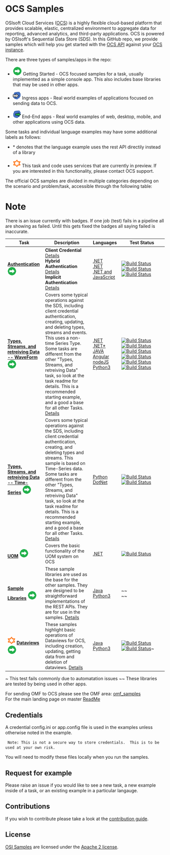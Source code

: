 # OCS Samples
OSIsoft Cloud Services ([OCS](https://www.osisoft.com/Solutions/OSIsoft-Cloud-Services/)) is a highly flexible cloud-based platform that provides scalable, elastic,
centralized environment to aggregate data for reporting, advanced analytics, and third-party applications.  OCS is powered by OSIsoft's Sequential Data Store (SDS). In this GitHub repo, we provide samples which will help you get started with the [OCS API](https://ocs-docs.osisoft.com/) against your [OCS instance](https://cloud.osisoft.com/welcome).

There are three types of samples/apps in the repo:

* <img src="../miscellaneous/images/app-type-getting-started.png" alt="getting-started icon">  Getting Started - OCS focused samples for a task, usually implemented as a simple console app.  This also includes base libraries that may be used in other apps.

* <img src="../miscellaneous/images/app-type-ingress.png" alt="ingress icon">   Ingress apps - Real world examples of applications focused on sending data to OCS.  

* <img src="../miscellaneous/images/app-type-e2e.png" alt="e2e icon">   End-End apps - Real world examples of web, desktop, mobile, and other applications using OCS data.  

Some tasks and individual language examples may have some additional labels as follows:

* \* denotes that the language example uses the rest API directily instead of a library

* <img src="../miscellaneous/images/ctp.png" alt="ctp icon">   This task and code uses services that are currently in preview.  If you are interested in this functionality, please contact OCS support.  



The official OCS samples are divided in multiple categories depending on the scenario and problem/task, accessible through the following table:

# Note

There is an issue currently with badges.  If one job (test) fails in a pipeline all are showing as failed.  Until this gets fixed the badges all saying failed is inaccurate.

Task|Description|Languages|&nbsp;&nbsp;&nbsp;&nbsp;&nbsp;&nbsp;&nbsp;Test&nbsp;Status&nbsp;&nbsp;&nbsp;&nbsp;&nbsp;&nbsp;&nbsp;
----|-----------|---------|-----------
**<a href="basic_samples/Authentication/">Authentication</a>**  <img src="../miscellaneous/images/app-type-getting-started.png" alt="getting-started icon"> | **Client Credential** <a href="basic_samples/Authentication/">Details</a> <br /> **Hybrid Authentication** <a href="basic_samples/Authentication/">Details</a> <br /> **Implicit Authentication** <a href="basic_samples/Authentication/">Details</a>  | <a href="basic_samples/Authentication/ClientCredentialFlow/DotNet/ClientCredentialFlow">.NET</a> <br /> <a href="basic_samples/Authentication/HybridFlow/DotNet/HybridFlow">.NET</a><br /><a href="basic_samples/Authentication/ImplicitFlow/DotNet/ImplicitFlow">.NET and JavaScript</a> | [![Build Status](https://osisoft.visualstudio.com/Engineering%20Incubation/_apis/build/status/OSIsoft_OCS_Samples-CI?branchName=master&jobName=Auth_CC_DotNet)](https://osisoft.visualstudio.com/Engineering%20Incubation/_build/latest?definitionId=4334&branchName=master)<br /> [![Build Status](https://osisoft.visualstudio.com/Engineering%20Incubation/_apis/build/status/OSIsoft_OCS_Samples-CI?branchName=master&jobName=Auth_Hybrid_DotNet)](https://osisoft.visualstudio.com/Engineering%20Incubation/_build/latest?definitionId=4334&branchName=master) <br /> [![Build Status](https://osisoft.visualstudio.com/Engineering%20Incubation/_apis/build/status/OSIsoft_OCS_Samples-CI?branchName=master&jobName=Auth_Implicit_DotNet)](https://osisoft.visualstudio.com/Engineering%20Incubation/_build/latest?definitionId=4334&branchName=master) <br /> 
**<a href="basic_samples/SDS">Types, Streams, and retreiving Data -- WaveForm</a>** <img src="../miscellaneous/images/app-type-getting-started.png" alt="getting-started icon"> | Covers some typical operations against the SDS, including client credential authentication, creating, updating, and deleting types, streams and events.  This uses a non-time Series Type.  Some tasks are different from the other "Types, Streams, and retreiving Data" task, so look at the task readme for details.  This is a recommended starting example, and a good a base for all other Tasks.  <a href="basic_samples/SDS">Details</a> | <a href="basic_samples/SDS/DotNet/SdsClientLibraries/SdsClientLibraries">.NET</a><br /><a href="basic_samples/SDS/DotNet/SdsRestApiCore">.NET*</a><br /><a href="basic_samples/SDS/Java/sdsjava">JAVA</a><br /><a href="basic_samples/SDS/JavaScript/Angular">Angular</a><br /><a href="basic_samples/SDS/JavaScript/NodeJs">nodeJS</a><br /><a href="basic_samples/SDS/Python/SDSPy/Python3">Python3</a> | [![Build Status](https://osisoft.visualstudio.com/Engineering%20Incubation/_apis/build/status/OSIsoft_OCS_Samples-CI?branchName=master&jobName=SDSDotNet)](https://osisoft.visualstudio.com/Engineering%20Incubation/_build/latest?definitionId=4334&branchName=master) <br />[![Build Status](https://osisoft.visualstudio.com/Engineering%20Incubation/_apis/build/status/OSIsoft_OCS_Samples-CI?branchName=master&jobName=SDSDotNetAPI)](https://osisoft.visualstudio.com/Engineering%20Incubation/_build/latest?definitionId=4334&branchName=master) <br /> [![Build Status](https://osisoft.visualstudio.com/Engineering%20Incubation/_apis/build/status/OSIsoft_OCS_Samples-CI?branchName=master&jobName=SDSJava)](https://osisoft.visualstudio.com/Engineering%20Incubation/_build/latest?definitionId=4334&branchName=master) <br /> [![Build Status](https://osisoft.visualstudio.com/Engineering%20Incubation/_apis/build/status/OSIsoft_OCS_Samples-CI?branchName=master&jobName=SDSangJS)](https://osisoft.visualstudio.com/Engineering%20Incubation/_build/latest?definitionId=4334&branchName=master) <br />[![Build Status](https://osisoft.visualstudio.com/Engineering%20Incubation/_apis/build/status/OSIsoft_OCS_Samples-CI?branchName=master&jobName=SDSnodeJS)](https://osisoft.visualstudio.com/Engineering%20Incubation/_build/latest?definitionId=4334&branchName=master) <br /> [![Build Status](https://osisoft.visualstudio.com/Engineering%20Incubation/_apis/build/status/OSIsoft_OCS_Samples-CI?branchName=master&jobName=SDSPy)](https://osisoft.visualstudio.com/Engineering%20Incubation/_build/latest?definitionId=4334&branchName=master)
**<a href="basic_samples/SDS_TimeSeries">Types, Streams, and retreiving Data -- Time-Series</a>** <img src="../miscellaneous/images/app-type-getting-started.png" alt="getting-started icon"> | Covers some typical operations against the SDS, including client credential authentication, creating, and deleting types and streams.  This sample is based on Time-Series data.  Some tasks are different from the other "Types, Streams, and retreiving Data" task, so look at the task readme for details.  This is a recommended starting example, and a good a base for all other Tasks.  <a href="basic_samples/SDS_TimeSeries">Details</a>| <a href="basic_samples/SDS_TimeSeries/Python">Python</a> <br /> <a href="basic_samples/SDS_TimeSeries/DotNet/Try">DotNet</a>|[![Build Status](https://osisoft.visualstudio.com/Engineering%20Incubation/_apis/build/status/OSIsoft_OCS_Samples-CI?branchName=master&jobName=SDS_TSPy)](https://osisoft.visualstudio.com/Engineering%20Incubation/_build/latest?definitionId=4334&branchName=master)<br />[![Build Status](https://osisoft.visualstudio.com/Engineering%20Incubation/_apis/build/status/OSIsoft_OCS_Samples-CI?branchName=master&jobName=SDS_TSDotNet)](https://osisoft.visualstudio.com/Engineering%20Incubation/_build/latest?definitionId=4334&branchName=master)
**<a href="advanced_samples/UomsSample/Dotnet/UomsSample/UomsSample">UOM</a>** <img src="../miscellaneous/images/app-type-getting-started.png" alt="getting-started icon"> | Covers the basic functionality of the UOM system on OCS | <a href="advanced_samples/UomsSample/Dotnet/UomsSample/UomsSample">.NET</a>&nbsp; &nbsp; | [![Build Status](https://osisoft.visualstudio.com/Engineering%20Incubation/_apis/build/status/OSIsoft_OCS_Samples-CI?branchName=master&jobName=UOM_DotNet)](https://osisoft.visualstudio.com/Engineering%20Incubation/_build/latest?definitionId=4334&branchName=master)
**<a href="library_samples/">Sample Libraries</a>** <img src="../miscellaneous/images/app-type-getting-started.png" alt="getting-started icon"> | These sample libraries are used as the base for the other samples.  They are designed to be straightforward implementations of the REST APIs.  They are for use in the samples.  <a href="library_samples/">Details</a>|  <a href="library_samples/Java/ocs_sample_library_preview/">Java</a><br /><a href="library_samples/Python3/">Python3</a>| ~~ <br /> ~~
<img src="../miscellaneous/images/ctp.png" alt="ctp icon">  **<a href="basic_samples/Dataviews/">Dataviews</a>** <img src="../miscellaneous/images/app-type-getting-started.png" alt="getting-started icon"> | These samples highlight basic operations of Dataviews for OCS, including creation, updating, getting data from and deletion of dataviews.  <a href="basic_samples/Dataviews">Details</a> |  <a href="basic_samples/Dataviews/Java/dataviewjava">Java</a><br /><a href="basic_samples/Dataviews/Python3">Python3</a>|[![Build Status](https://osisoft.visualstudio.com/Engineering%20Incubation/_apis/build/status/OSIsoft_OCS_Samples-CI?branchName=master&jobName=DataviewJava)](https://osisoft.visualstudio.com/Engineering%20Incubation/_build/latest?definitionId=4334&branchName=master)<br />[![Build Status](https://osisoft.visualstudio.com/Engineering%20Incubation/_apis/build/status/OSIsoft_OCS_Samples-CI?branchName=master&jobName=DataviewPy)](https://osisoft.visualstudio.com/Engineering%20Incubation/_build/latest?definitionId=4334&branchName=master)~

~ This test fails commonly due to automatation issues
~~ These libraries are tested by being used in other apps.



For sending OMF to OCS please see the OMF area: <a href="../omf_samples/">omf_samples</a> <br />
For the main landing page on master [ReadMe](https://github.com/osisoft/OSI-Samples)

## Credentials 

A credential config.ini or app.config file is used in the examples unless otherwise noted in the example.  
   

     Note: This is not a secure way to store credentials.  This is to be used at your own risk.  
   
   
   You will need to modify these files locally when you run the samples.

## Request for example 

Please raise an issue if you would like to see a new task, a new example inside of a task, or an existing example in a particular langauge.    

## Contributions

If you wish to contribute please take a look at the [contribution guide](../CONTRIBUTING.md).

## License

[OSI Samples](https://github.com/osisoft/OSI-Samples) are licensed under the [Apache 2 license](../LICENSE.md).
